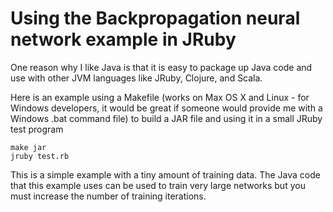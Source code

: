 # Using the Backpropagation neural network example in JRuby

One reason why I like Java is that it is easy to package up Java code and use with
other JVM languages like JRuby, Clojure, and Scala.

Here is an example using a Makefile (works on Max OS X and Linux - for Windows developers, it would
be great if someone would provide me with a Windows .bat command file) to build a JAR file
and using it in a small JRuby test program

~~~~~~~~
make jar
jruby test.rb
~~~~~~~~

This is a simple example with a tiny amount of training data. The Java code that this example uses
can be used to train very large networks but you must increase the number of training iterations.

